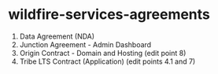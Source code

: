 # wildfire-services-agreements

1. Data Agreement (NDA)
2. Junction Agreement - Admin Dashboard
3. Origin Contract - Domain and Hosting (edit point 8)
4. Tribe LTS Contract (Application) (edit points 4.1 and 7)